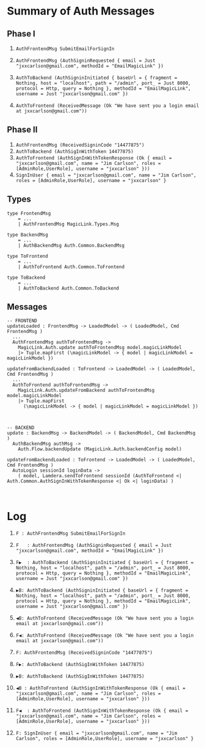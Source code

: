 ```

```

# Summary of Auth Messages

## Phase I

1. `AuthFrontendMsg SubmitEmailForSignIn`
2. `AuthFrontendMsg (AuthSigninRequested { email = Just "jxxcarlson@gmail.com", methodId = "EmailMagicLink" })`

3.  `AuthToBackend (AuthSigninInitiated { baseUrl = { fragment = Nothing, host = "localhost", path = "/admin", port_ = Just 8000, protocol = Http, query = Nothing }, methodId = "EmailMagicLink", username = Just "jxxcarlson@gmail.com" })`
4.   `AuthToFrontend (ReceivedMessage (Ok "We have sent you a login email at jxxcarlson@gmail.com"))`

## Phase II

1. `AuthFrontendMsg (ReceivedSigninCode "14477875")`
2. `AuthToBackend (AuthSigInWithToken 14477875)`
3. `AuthToFrontend (AuthSignInWithTokenResponse (Ok { email = "jxxcarlson@gmail.com", name = "Jim Carlson", roles = [AdminRole,UserRole], username = "jxxcarlson" }))`
4. `SignInUser { email = "jxxcarlson@gmail.com", name = "Jim Carlson", roles = [AdminRole,UserRole], username = "jxxcarlson" }`


## Types

```
type FrontendMsg
    = ...
    | AuthFrontendMsg MagicLink.Types.Msg
    
type BackendMsg
    = ...
    | AuthBackendMsg Auth.Common.BackendMsg
    
type ToFrontend
    = ...
    | AuthToFrontend Auth.Common.ToFrontend
    
type ToBackend
    = ...
    | AuthToBackend Auth.Common.ToBackend
```

## Messages

```
-- FRONTEND
updateLoaded : FrontendMsg -> LoadedModel -> ( LoadedModel, Cmd FrontendMsg )
  ...
  AuthFrontendMsg authToFrontendMsg ->
    MagicLink.Auth.update authToFrontendMsg model.magicLinkModel 
    |> Tuple.mapFirst (\magicLinkModel -> { model | magicLinkModel = magicLinkModel })
    
updateFromBackendLoaded : ToFrontend -> LoadedModel -> ( LoadedModel, Cmd FrontendMsg )
  ...       
  AuthToFrontend authToFrontendMsg ->
    MagicLink.Auth.updateFromBackend authToFrontendMsg model.magicLinkModel 
    |> Tuple.mapFirst 
      (\magicLinkModel -> { model | magicLinkModel = magicLinkModel })
    

            
-- BACKEND
update : BackendMsg -> BackendModel -> ( BackendModel, Cmd BackendMsg )
  AuthBackendMsg authMsg ->
    Auth.Flow.backendUpdate (MagicLink.Auth.backendConfig model) 

updateFromBackendLoaded : ToFrontend -> LoadedModel -> ( LoadedModel, Cmd FrontendMsg )
  AutoLogin sessionId loginData ->
    ( model, Lamdera.sendToFrontend sessionId (AuthToFrontend <| Auth.Common.AuthSignInWithTokenResponse <| Ok <| loginData) )

            
```

# Log


1. `F : AuthFrontendMsg SubmitEmailForSignIn`

2. `F   : AuthFrontendMsg (AuthSigninRequested { email = Just "jxxcarlson@gmail.com", methodId = "EmailMagicLink" })`
 
3. `F▶️  : AuthToBackend (AuthSigninInitiated { baseUrl = { fragment = Nothing, host = "localhost", path = "/admin", port_ = Just 8000, protocol = Http, query = Nothing }, methodId = "EmailMagicLink", username = Just "jxxcarlson@gmail.com" })`

4. `▶️B: AuthToBackend (AuthSigninInitiated { baseUrl = { fragment = Nothing, host = "localhost", path = "/admin", port_ = Just 8000, protocol = Http, query = Nothing }, methodId = "EmailMagicLink", username = Just "jxxcarlson@gmail.com" })`

5. `◀️B: AuthToFrontend (ReceivedMessage (Ok "We have sent you a login email at jxxcarlson@gmail.com"))`

6. `F◀️: AuthToFrontend (ReceivedMessage (Ok "We have sent you a login email at jxxcarlson@gmail.com"))`

7. `F: AuthFrontendMsg (ReceivedSigninCode "14477875")`


8. `F▶️: AuthToBackend (AuthSigInWithToken 14477875)`


9. `▶️B: AuthToBackend (AuthSigInWithToken 14477875)`


10. `◀️B : AuthToFrontend (AuthSignInWithTokenResponse (Ok { email = "jxxcarlson@gmail.com", name = "Jim Carlson", roles = [AdminRole,UserRole], username = "jxxcarlson" }))`


11. `F◀️  : AuthToFrontend (AuthSignInWithTokenResponse (Ok { email = "jxxcarlson@gmail.com", name = "Jim Carlson", roles = [AdminRole,UserRole], username = "jxxcarlson" }))`

12. `F: SignInUser { email = "jxxcarlson@gmail.com", name = "Jim Carlson", roles = [AdminRole,UserRole], username = "jxxcarlson" }`